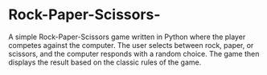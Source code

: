 # Rock-Paper-Scissors-
A simple Rock-Paper-Scissors game written in Python where the player competes against the computer. The user selects between rock, paper, or scissors, and the computer responds with a random choice. The game then displays the result based on the classic rules of the game.
